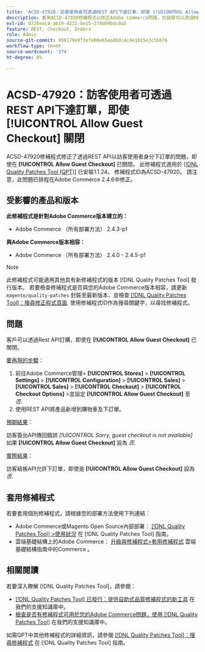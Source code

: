```yaml
---
title: 'ACSD-47920：訪客使用者可透過REST API下達訂單，即使 [!UICONTROL Allow Guest Checkout] 關閉'
description: 套用ACSD-47920修補程式以修正Adobe Commerce問題，也就是可以透過REST API以訪客使用者身分下訂單，即使在 [!UICONTROL Allow Guest Checkout] 已關閉。
exl-id: 8726eac4-ab19-4232-8e15-270d09bdc0a5
feature: REST, Checkout, Orders
role: Admin
source-git-commit: 958179e0f3efe08e65ea8b0c4c4e1015e3c5bb76
workflow-type: tm+mt
source-wordcount: '374'
ht-degree: 0%

---
```


# ACSD-47920：訪客使用者可透過REST API下達訂單，即使 **[!UICONTROL Allow Guest Checkout]** 關閉

ACSD-47920修補程式修正了透過REST API以訪客使用者身分下訂單的問題，即使在 **[!UICONTROL Allow Guest Checkout]** 已關閉。 此修補程式適用於 [[!DNL Quality Patches Tool (QPT)]](/help/announcements/adobe-commerce-announcements/magento-quality-patches-released-new-tool-to-self-serve-quality-patches.md) 已安裝1.1.24。 修補程式ID為ACSD-47920。 請注意，此問題已排程在Adobe Commerce 2.4.6中修正。

## 受影響的產品和版本

**此修補程式是針對Adobe Commerce版本建立的：**

* Adobe Commerce （所有部署方法） 2.4.3-p1

**與Adobe Commerce版本相容：**

* Adobe Commerce （所有部署方法） 2.4.0 - 2.4.5-p1

>[!NOTE]
>
>此修補程式可能適用其他具有新修補程式的版本 [!DNL Quality Patches Tool] 發行版本。 若要檢查修補程式是否與您的Adobe Commerce版本相容，請更新 `magento/quality-patches` 封裝至最新版本，並檢查 [[!DNL Quality Patches Tool]：搜尋修正程式頁面](https://experienceleague.adobe.com/tools/commerce-quality-patches/index.html). 使用修補程式ID作為搜尋關鍵字，以尋找修補程式。

## 問題

客戶可以透過Rest API訂購，即使在 **[!UICONTROL Allow Guest Checkout]** 已關閉。

<u>要再現的步驟</u>：

1. 前往Adobe Commerce管理> **[!UICONTROL Stores]** > **[!UICONTROL Settings]** > **[!UICONTROL Configuration]** > **[!UICONTROL Sales]** > **[!UICONTROL Sales]** > **[!UICONTROL Checkout]** > **[!UICONTROL Checkout Options]** >並設定 **[!UICONTROL Allow Guest Checkout]** 至 _否_.
1. 使用REST API將產品新增到購物車及下訂單。

<u>預期結果</u>：

訪客簽出API傳回錯誤 *[!UICONTROL Sorry, guest checkout is not available]* 如果 **[!UICONTROL Allow Guest Checkout]** 設為 _否_.

<u>實際結果</u>：

訪客結帳API允許下訂單，即使是 **[!UICONTROL Allow Guest Checkout]** 設為 _否_.

## 套用修補程式

若要套用個別修補程式，請根據您的部署方法使用下列連結：

* Adobe Commerce或Magento Open Source內部部署： [[!DNL Quality Patches Tool] >使用狀況](https://experienceleague.adobe.com/docs/commerce-operations/tools/quality-patches-tool/usage.html) 在 [!DNL Quality Patches Tool] 指南。
* 雲端基礎結構上的Adobe Commerce： [升級與修補程式>套用修補程式](https://experienceleague.adobe.com/docs/commerce-cloud-service/user-guide/develop/upgrade/apply-patches.html) 雲端基礎結構指南中的Commerce 。

## 相關閱讀

若要深入瞭解 [!DNL Quality Patches Tool]，請參閱：

* [[!DNL Quality Patches Tool] 已發行：提供自助式品質修補程式的新工具](/help/announcements/adobe-commerce-announcements/magento-quality-patches-released-new-tool-to-self-serve-quality-patches.md) 在我們的支援知識庫中。
* [檢查是否有修補程式可用於您的Adobe Commerce問題，使用 [!DNL Quality Patches Tool]](/help/support-tools/patches-available-in-qpt-tool/check-patch-for-magento-issue-with-magento-quality-patches.md) 在我們的支援知識庫中。

如需QPT中其他修補程式的詳細資訊，請參閱 [[!DNL Quality Patches Tool]：搜尋修補程式](https://experienceleague.adobe.com/tools/commerce-quality-patches/index.html) 在 [!DNL Quality Patches Tool] 指南。
